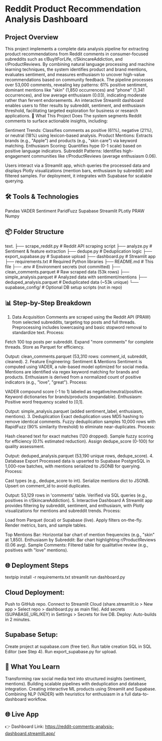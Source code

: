 # Reddit Product Recommendation Analysis Dashboard


## Project Overview
This project implements a complete data analysis pipeline for extracting product recommendations from Reddit comments in consumer-focused subreddits such as r/BuyItForLife, r/SkincareAddiction, and r/ProductReviews. By combining natural language processing and machine learning techniques, the system identifies product and brand mentions, evaluates sentiment, and measures enthusiasm to uncover high-value recommendations based on community feedback.
The pipeline processes over 53,000 comments, revealing key patterns: 61% positive sentiment, dominant mentions like "skin" (1,850 occurrences) and "phone" (1,341 occurrences), and low average enthusiasm (0.03), indicating moderate rather than fervent endorsements. An interactive Streamlit dashboard enables users to filter results by subreddit, sentiment, and enthusiasm threshold, facilitating targeted exploration for business or research applications.
🚀 What This Project Does
The system segments Reddit comments to surface actionable insights, including:

Sentiment Trends: Classifies comments as positive (61%), negative (21%), or neutral (18%) using lexicon-based analysis.
Product Mentions: Extracts brands (e.g., "Apple") and products (e.g., "skin care") via keyword matching.
Enthusiasm Scoring: Quantifies hype (0-1 scale) based on positive language indicators.
Subreddit Patterns: Identifies high-engagement communities like r/ProductReviews (average enthusiasm 0.06).

Users interact via a Streamlit app, which queries the processed data and displays Plotly visualizations (mention bars, enthusiasm by subreddit) and filtered samples. For deployment, it integrates with Supabase for scalable querying.

## 🛠️ Tools & Technologies

Pandas
VADER Sentiment
ParidFuzz
Supabase
Streamlit
PLotly
PRAW
Numpy


## 📦 Folder Structure
text.
├── scrape_reddit.py         # Reddit API scraping script
├── analyze.py               # Sentiment & feature extraction
├── dedupe.py                # Deduplication logic
├── export_supabase.py       # Supabase upload
├── dashboard.py             # Streamlit app
├── requirements.txt         # Required Python libraries
├── README.md                # This file
├── .env                     # Environment secrets (not committed)
├── clean_comments.parquet   # Raw scraped data (53k rows)
├── simple_analysis.parquet  # Analyzed data with sentiment/mentions
├── deduped_analysis.parquet # Deduplicated data (~53k unique)
└── supabase_config/         # Optional DB setup scripts (not in repo)

## 📊 Step-by-Step Breakdown
1. Data Acquisition
Comments are scraped using the Reddit API (PRAW) from selected subreddits, targeting top posts and full threads. Preprocessing includes lowercasing and basic stopword removal to standardize text.
Process:

Fetch 100 top posts per subreddit.
Expand "more comments" for complete threads.
Store as Parquet for efficiency.

Output: clean_comments.parquet (53,310 rows: comment_id, subreddit, cleaned).
2. Feature Engineering: Sentiment & Mentions
Sentiment is computed using VADER, a rule-based model optimized for social media. Mentions are identified via regex keyword matching for brands and products. Enthusiasm is derived from a normalized count of positive indicators (e.g., "love", "great").
Process:

VADER compound score (-1 to 1) labeled as negative/neutral/positive.
Keyword dictionaries for brands/products (expandable).
Enthusiasm: Positive word frequency scaled to [0,1].

Output: simple_analysis.parquet (added sentiment_label, enthusiasm, mentions).
3. Deduplication
Exact deduplication uses MD5 hashing to remove identical comments. Fuzzy deduplication samples 10,000 rows with RapidFuzz (90% similarity threshold) to eliminate near-duplicates.
Process:

Hash cleaned text for exact matches (120 dropped).
Sample fuzzy scoring for efficiency (0.1% estimated reduction).
Assign dedupe_score (0-100) for quality assessment.

Output: deduped_analysis.parquet (53,190 unique rows, dedupe_score).
4. Database Export
Processed data is upserted to Supabase PostgreSQL in 1,000-row batches, with mentions serialized to JSONB for querying.
Process:

Cast types (e.g., dedupe_score to int).
Serialize mentions dict to JSONB.
Upsert on comment_id to avoid duplicates.

Output: 53,129 rows in 'comments' table. Verified via SQL queries (e.g., positives in r/SkincareAddiction).
5. Interactive Dashboard
A Streamlit app provides filtering by subreddit, sentiment, and enthusiasm, with Plotly visualizations for mentions and subreddit trends.
Process:

Load from Parquet (local) or Supabase (live).
Apply filters on-the-fly.
Render metrics, bars, and sample tables.

Top Mentions Bar: Horizontal bar chart of mention frequencies (e.g., "skin" at 1,850).
Enthusiasm by Subreddit: Bar chart highlighting r/ProductReviews (0.06 avg).
Sample Comments: Filtered table for qualitative review (e.g., positives with "love" mentions).

## 🌐 Deployment Steps

textpip install -r requirements.txt
streamlit run dashboard.py

## Cloud Deployment:

Push to GitHub repo.
Connect to Streamlit Cloud (share.streamlit.io > New app > Select repo > dashboard.py as main file).
Add secrets (SUPABASE_URL/KEY) in Settings > Secrets for live DB.
Deploy: Auto-builds in 2 minutes.


## Supabase Setup:

Create project at supabase.com (free tier).
Run table creation SQL in SQL Editor (see Step 4).
Run export_supabase.py for upload.


## 🧠 What You Learn

Transforming raw social media text into structured insights (sentiment, mentions).
Building scalable pipelines with deduplication and database integration.
Creating interactive ML products using Streamlit and Supabase.
Combining NLP (VADER) with heuristics for enthusiasm in a full data-to-dashboard workflow.

## 🌐 Live App
👉 Dashboard Link: https://reddit-comments-analysis-dashboard.streamlit.app/
